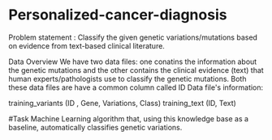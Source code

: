 # Personalized-cancer-diagnosis
Problem statement : 
Classify the given genetic variations/mutations based on evidence from text-based clinical literature.

Data Overview
We have two data files: one conatins the information about the genetic mutations and the other contains the clinical evidence (text) that human experts/pathologists use to classify the genetic mutations.
Both these data files are have a common column called ID
Data file's information:

training_variants (ID , Gene, Variations, Class)
training_text (ID, Text)

#Task
 Machine Learning algorithm that, using this knowledge base as a baseline, automatically classifies genetic variations.
 
